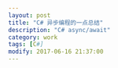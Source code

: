 ```yaml
---
layout: post
title: "C# 异步编程的一点总结"
description: "C# async/await"
category: work
tags: [C#]
modify: 2017-06-16 21:37:00
---
```


